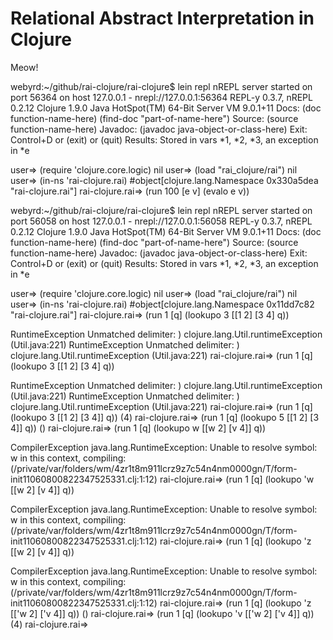 Relational Abstract Interpretation in Clojure
====

Meow!

webyrd:~/github/rai-clojure/rai-clojure$ lein repl
nREPL server started on port 56364 on host 127.0.0.1 - nrepl://127.0.0.1:56364
REPL-y 0.3.7, nREPL 0.2.12
Clojure 1.9.0
Java HotSpot(TM) 64-Bit Server VM 9.0.1+11
    Docs: (doc function-name-here)
          (find-doc "part-of-name-here")
  Source: (source function-name-here)
 Javadoc: (javadoc java-object-or-class-here)
    Exit: Control+D or (exit) or (quit)
 Results: Stored in vars *1, *2, *3, an exception in *e

user=> (require 'clojure.core.logic)
nil
user=> (load "rai_clojure/rai")
nil
user=> (in-ns 'rai-clojure.rai)
#object[clojure.lang.Namespace 0x330a5dea "rai-clojure.rai"]
rai-clojure.rai=> (run 100 [e v] (evalo e v))




webyrd:~/github/rai-clojure/rai-clojure$ lein repl
nREPL server started on port 56058 on host 127.0.0.1 - nrepl://127.0.0.1:56058
REPL-y 0.3.7, nREPL 0.2.12
Clojure 1.9.0
Java HotSpot(TM) 64-Bit Server VM 9.0.1+11
    Docs: (doc function-name-here)
          (find-doc "part-of-name-here")
  Source: (source function-name-here)
 Javadoc: (javadoc java-object-or-class-here)
    Exit: Control+D or (exit) or (quit)
 Results: Stored in vars *1, *2, *3, an exception in *e

user=> (require 'clojure.core.logic)
nil
user=> (load "rai_clojure/rai")
nil
user=> (in-ns 'rai-clojure.rai)
#object[clojure.lang.Namespace 0x11dd7c82 "rai-clojure.rai"]
rai-clojure.rai=> (run 1 [q] (lookupo 3 [[1 2] [3 4] q))

RuntimeException Unmatched delimiter: )  clojure.lang.Util.runtimeException (Util.java:221)
RuntimeException Unmatched delimiter: )  clojure.lang.Util.runtimeException (Util.java:221)
rai-clojure.rai=> (run 1 [q] (lookupo 3 [[1 2] [3 4] q))

RuntimeException Unmatched delimiter: )  clojure.lang.Util.runtimeException (Util.java:221)
RuntimeException Unmatched delimiter: )  clojure.lang.Util.runtimeException (Util.java:221)
rai-clojure.rai=> (run 1 [q] (lookupo 3 [[1 2] [3 4]] q))
(4)
rai-clojure.rai=> (run 1 [q] (lookupo 5 [[1 2] [3 4]] q))
()
rai-clojure.rai=> (run 1 [q] (lookupo w [[w 2] [v 4]] q))

CompilerException java.lang.RuntimeException: Unable to resolve symbol: w in this context, compiling:(/private/var/folders/wm/4zr1t8m911lcrz9z7c54n4nm0000gn/T/form-init11060800822347525331.clj:1:12)
rai-clojure.rai=> (run 1 [q] (lookupo 'w [[w 2] [v 4]] q))

CompilerException java.lang.RuntimeException: Unable to resolve symbol: w in this context, compiling:(/private/var/folders/wm/4zr1t8m911lcrz9z7c54n4nm0000gn/T/form-init11060800822347525331.clj:1:12)
rai-clojure.rai=> (run 1 [q] (lookupo 'z [[w 2] [v 4]] q))

CompilerException java.lang.RuntimeException: Unable to resolve symbol: w in this context, compiling:(/private/var/folders/wm/4zr1t8m911lcrz9z7c54n4nm0000gn/T/form-init11060800822347525331.clj:1:12)
rai-clojure.rai=> (run 1 [q] (lookupo 'z [['w 2] ['v 4]] q))
()
rai-clojure.rai=> (run 1 [q] (lookupo 'v [['w 2] ['v 4]] q))
(4)
rai-clojure.rai=>


